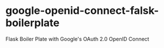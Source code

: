 # google-openid-connect-falsk-boilerplate
Flask Boiler Plate with Google's OAuth 2.0 OpenID Connect
